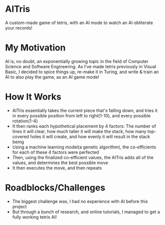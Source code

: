 # AITris
A custom-made game of tetris, with an AI mode to watch an AI obliterate your records!


# My Motivation
AI is, no doubt, an exponentially growing topic in the field of Computer Science and Software Engineering. As I've made tetris previously in Visual Basic, I decided to spice things up, re-make it in Turing, and write & train an AI to also play the game, as an AI game mode!


# How It Works
- AITris essentially takes the current piece that's falling down, and tries it in every possible position from left to right(1-10), and every possible rotation(1-4)
- It then ranks each hypothetical placement by 4 factors: The number of lines it will clear, how much taller it will make the stack, how many top-covered holes it will create, and how evenly it will result in the stack being
- Using a machine learning model(a genetic algorithm), the co-efficients for each of these 4 factors were perfected
- Then, using the finalized co-efficient values, the AITris adds all of the values, and determines the best possible move
- It then executes the move, and then repeats


# Roadblocks/Challenges
- The biggest challenge was, I had no experience with AI before this project
- But through a bunch of research, and online tutorials, I managed to get a fully working tetris AI!

